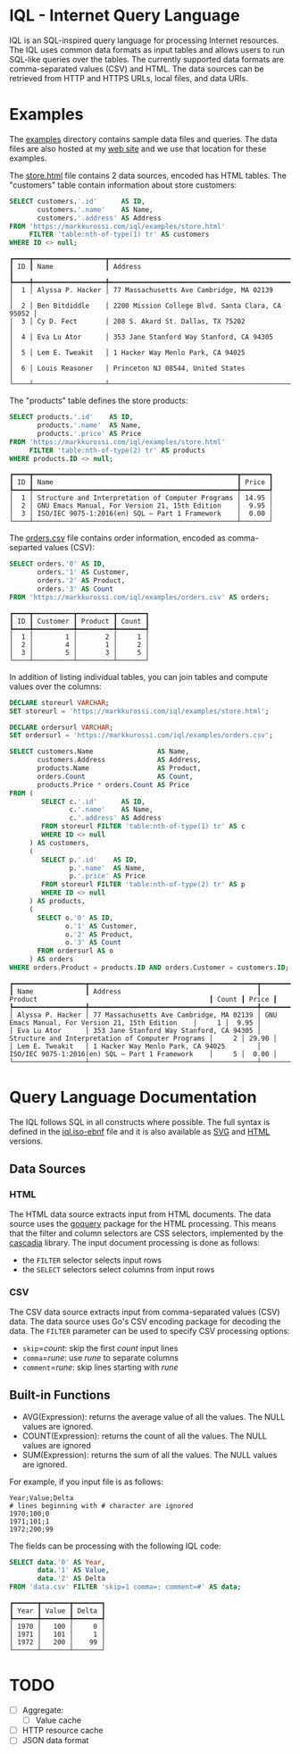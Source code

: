# IQL - Internet Query Language

IQL is an SQL-inspired query language for processing Internet
resources. The IQL uses common data formats as input tables and allows
users to run SQL-like queries over the tables. The currently supported
data formats are comma-separated values (CSV) and HTML. The data
sources can be retrieved from HTTP and HTTPS URLs, local files, and
data URIs.

# Examples

The [examples](examples/) directory contains sample data files and
queries. The data files are also hosted at my [web
site](https://markkurossi.com/iql/examples/) and we use that location
for these examples.

The [store.html](https://markkurossi.com/iql/examples/store.html) file
contains 2 data sources, encoded has HTML tables. The "customers"
table contain information about store customers:


```sql
SELECT customers.'.id'      AS ID,
       customers.'.name'    AS Name,
       customers.'.address' AS Address
FROM 'https://markkurossi.com/iql/examples/store.html'
     FILTER 'table:nth-of-type(1) tr' AS customers
WHERE ID <> null;
```

```
┏━━━━┳━━━━━━━━━━━━━━━━━━┳━━━━━━━━━━━━━━━━━━━━━━━━━━━━━━━━━━━━━━━━━━━━━━━━━━━┓
┃ ID ┃ Name             ┃ Address                                           ┃
┡━━━━╇━━━━━━━━━━━━━━━━━━╇━━━━━━━━━━━━━━━━━━━━━━━━━━━━━━━━━━━━━━━━━━━━━━━━━━━┩
│  1 │ Alyssa P. Hacker │ 77 Massachusetts Ave Cambridge, MA 02139          │
│  2 │ Ben Bitdiddle    │ 2200 Mission College Blvd. Santa Clara, CA  95052 │
│  3 │ Cy D. Fect       │ 208 S. Akard St. Dallas, TX 75202                 │
│  4 │ Eva Lu Ator      │ 353 Jane Stanford Way Stanford, CA 94305          │
│  5 │ Lem E. Tweakit   │ 1 Hacker Way Menlo Park, CA 94025                 │
│  6 │ Louis Reasoner   │ Princeton NJ 08544, United States                 │
└────┴──────────────────┴───────────────────────────────────────────────────┘
```

The "products" table defines the store products:

```sql
SELECT products.'.id'    AS ID,
       products.'.name'  AS Name,
       products.'.price' AS Price
FROM 'https://markkurossi.com/iql/examples/store.html'
     FILTER 'table:nth-of-type(2) tr' AS products
WHERE products.ID <> null;
```

```
┏━━━━┳━━━━━━━━━━━━━━━━━━━━━━━━━━━━━━━━━━━━━━━━━━━━━━━━━━━┳━━━━━━━┓
┃ ID ┃ Name                                              ┃ Price ┃
┡━━━━╇━━━━━━━━━━━━━━━━━━━━━━━━━━━━━━━━━━━━━━━━━━━━━━━━━━━╇━━━━━━━┩
│  1 │ Structure and Interpretation of Computer Programs │ 14.95 │
│  2 │ GNU Emacs Manual, For Version 21, 15th Edition    │  9.95 │
│  3 │ ISO/IEC 9075-1:2016(en) SQL — Part 1 Framework    │  0.00 │
└────┴───────────────────────────────────────────────────┴───────┘
```

The [orders.csv](https://markkurossi.com/iql/examples/orders.csv) file
contains order information, encoded as comma-separted values (CSV):

```sql
SELECT orders.'0' AS ID,
       orders.'1' AS Customer,
       orders.'2' AS Product,
       orders.'3' AS Count
FROM 'https://markkurossi.com/iql/examples/orders.csv' AS orders;
```

```
┏━━━━┳━━━━━━━━━━┳━━━━━━━━━┳━━━━━━━┓
┃ ID ┃ Customer ┃ Product ┃ Count ┃
┡━━━━╇━━━━━━━━━━╇━━━━━━━━━╇━━━━━━━┩
│  1 │        1 │       2 │     1 │
│  2 │        4 │       1 │     2 │
│  3 │        5 │       3 │     5 │
└────┴──────────┴─────────┴───────┘
```

In addition of listing individual tables, you can join tables and
compute values over the columns:

```sql
DECLARE storeurl VARCHAR;
SET storeurl = 'https://markkurossi.com/iql/examples/store.html';

DECLARE ordersurl VARCHAR;
SET ordersurl = 'https://markkurossi.com/iql/examples/orders.csv';

SELECT customers.Name                AS Name,
       customers.Address             AS Address,
       products.Name                 AS Product,
       orders.Count                  AS Count,
       products.Price * orders.Count AS Price
FROM (
        SELECT c.'.id'      AS ID,
               c.'.name'    AS Name,
               c.'.address' AS Address
        FROM storeurl FILTER 'table:nth-of-type(1) tr' AS c
        WHERE ID <> null
     ) AS customers,
     (
        SELECT p.'.id'    AS ID,
               p.'.name'  AS Name,
               p.'.price' AS Price
        FROM storeurl FILTER 'table:nth-of-type(2) tr' AS p
        WHERE ID <> null
     ) AS products,
     (
       SELECT o.'0' AS ID,
       	      o.'1' AS Customer,
       	      o.'2' AS Product,
       	      o.'3' AS Count
       FROM ordersurl AS o
     ) AS orders
WHERE orders.Product = products.ID AND orders.Customer = customers.ID;
```

```
┏━━━━━━━━━━━━━━━━━━┳━━━━━━━━━━━━━━━━━━━━━━━━━━━━━━━━━━━━━━━━━━┳━━━━━━━━━━━━━━━━━━━━━━━━━━━━━━━━━━━━━━━━━━━━━━━━━━━┳━━━━━━━┳━━━━━━━┓
┃ Name             ┃ Address                                  ┃ Product                                           ┃ Count ┃ Price ┃
┡━━━━━━━━━━━━━━━━━━╇━━━━━━━━━━━━━━━━━━━━━━━━━━━━━━━━━━━━━━━━━━╇━━━━━━━━━━━━━━━━━━━━━━━━━━━━━━━━━━━━━━━━━━━━━━━━━━━╇━━━━━━━╇━━━━━━━┩
│ Alyssa P. Hacker │ 77 Massachusetts Ave Cambridge, MA 02139 │ GNU Emacs Manual, For Version 21, 15th Edition    │     1 │  9.95 │
│ Eva Lu Ator      │ 353 Jane Stanford Way Stanford, CA 94305 │ Structure and Interpretation of Computer Programs │     2 │ 29.90 │
│ Lem E. Tweakit   │ 1 Hacker Way Menlo Park, CA 94025        │ ISO/IEC 9075-1:2016(en) SQL — Part 1 Framework    │     5 │  0.00 │
└──────────────────┴──────────────────────────────────────────┴───────────────────────────────────────────────────┴───────┴───────┘
```

# Query Language Documentation

The IQL follows SQL in all constructs where possible. The full syntax
is defined in the [iql.iso-ebnf](iql.iso-ebnf) file and it is also
available as [SVG](iql.svg) and [HTML](iql.html) versions.

## Data Sources

### HTML

The HTML data source extracts input from HTML documents. The data
source uses the [goquery](https://github.com/PuerkitoBio/goquery)
package for the HTML processing. This means that the filter and column
selectors are CSS selectors, implemented by the
[cascadia](https://github.com/andybalholm/cascadia) library. The input
document processing is done as follows:
 - the `FILTER` selector selects input rows
 - the `SELECT` selectors select columns from input rows

### CSV

The CSV data source extracts input from comma-separated values (CSV)
data.  The data source uses Go's CSV encoding package for decoding the
data. The `FILTER` parameter can be used to specify CSV processing
options:
 - `skip`=*count*: skip the first *count* input lines
 - `comma`=*rune*: use *rune* to separate columns
 - `comment`=*rune*: skip lines starting with *rune*

## Built-in Functions

 - AVG(Expression): returns the average value of all the values. The
   NULL values are ignored.
 - COUNT(Expression): returns the count of all the values. The NULL
   values are ignored
 - SUM(Expression): returns the sum of all the values. The NULL values
   are ignored.

For example, if you input file is as follows:

```csv
Year;Value;Delta
# lines beginning with # character are ignored
1970;100;0
1971;101;1
1972;200;99
```

The fields can be processing with the following IQL code:

```sql
SELECT data.'0' AS Year,
       data.'1' AS Value,
       data.'2' AS Delta
FROM 'data.csv' FILTER 'skip=1 comma=; comment=#' AS data;
```

```
┏━━━━━━┳━━━━━━━┳━━━━━━━┓
┃ Year ┃ Value ┃ Delta ┃
┡━━━━━━╇━━━━━━━╇━━━━━━━┩
│ 1970 │   100 │     0 │
│ 1971 │   101 │     1 │
│ 1972 │   200 │    99 │
└──────┴───────┴───────┘
```

# TODO

 - [ ] Aggregate:
   - [ ] Value cache
 - [ ] HTTP resource cache
 - [ ] JSON data format
